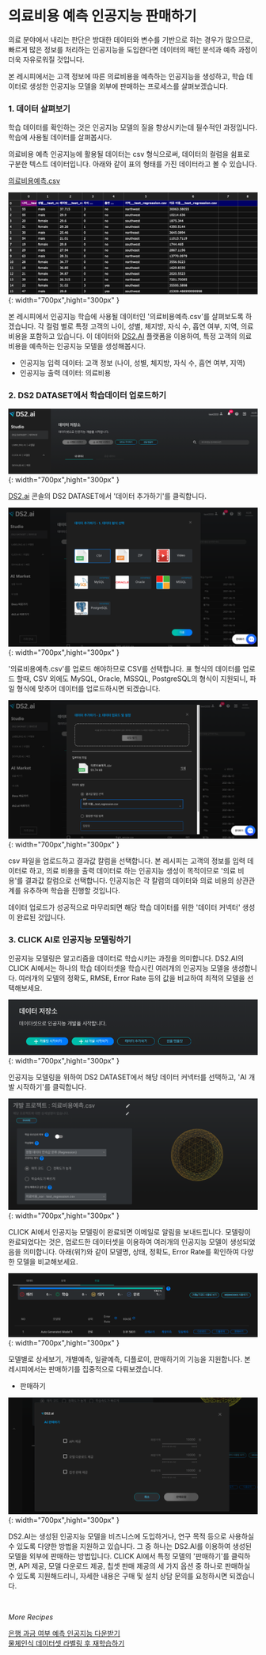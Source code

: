 # **의료비용 예측 인공지능 판매하기**

의료 분야에서 내리는 판단은 방대한 데이터와 변수를 기반으로 하는 경우가 많으므로, 빠르게 많은 정보를 처리하는 인공지능을 도입한다면 데이터의 패턴 분석과 예측 과정이 더욱 자유로워질 것입니다.

본 레시피에서는 고객 정보에 따른 의료비용을 예측하는 인공지능을 생성하고, 학습 데이터로 생성한 인공지능 모델을 외부에 판매하는 프로세스를 살펴보겠습니다.

### 1. 데이터 살펴보기

학습 데이터를 확인하는 것은 인공지능 모델의 질을 향상시키는데 필수적인 과정입니다. 학습에 사용될 데이터를 살펴봅시다.

의료비용 예측 인공지능에 활용될 데이터는 csv 형식으로써, 데이터의 컬럼을 쉼표로 구분한 텍스트 데이터입니다. 아래와 같이 표의 형태를 가진 데이터라고 볼 수 있습니다.

[의료비용예측.csv](./dataset/의료비용예측.csv)

![이미지이름](./image/recipes/recipes1-1.png){: width="700px",hight="300px" }  

본 레시피에서 인공지능 학습에 사용될 데이터인 '의료비용예측.csv'를 살펴보도록 하겠습니다. 각 컬럼 별로 특정 고객의 나이, 성별, 체지방, 자식 수, 흡연 여부, 지역, 의료비용을 포함하고 있습니다. 이 데이터와 [DS2.AI](http://ds2.AI) 플랫폼을 이용하여, 특정 고객의 의료비용을 예측하는 인공지능 모델을 생성해봅시다.

- 인공지능 입력 데이터: 고객 정보 (나이, 성별, 체지방, 자식 수, 흡연 여부, 지역)
- 인공지능 출력 데이터: 의료비용

### 2. DS2 DATASET에서 학습데이터 업로드하기

![이미지이름](./image/recipes/recipes1-2.png){: width="700px",hight="300px" }  

[DS2.ai](http://ds2.ai) 콘솔의 DS2 DATASET에서 '데이터 추가하기'를 클릭합니다.

![이미지이름](./image/recipes/recipes1-3.png){: width="700px",hight="300px" }  

'의료비용예측.csv'를 업로드 해야하므로 CSV를 선택합니다. 표 형식의 데이터를 업로드 할때, CSV 외에도 MySQL, Oracle, MSSQL, PostgreSQL의 형식이 지원되니, 파일 형식에 맞추어 데이터를 업로드하시면 되겠습니다.

![이미지이름](./image/recipes/recipes1-4.png){: width="700px",hight="300px" }  

csv 파일을 업로드하고 결과값 칼럼을 선택합니다. 본 레시피는 고객의 정보를 입력 데이터로 하고, 의료 비용을 출력 데이터로 하는 인공지능 생성이 목적이므로 '의료 비용'를 결과값 칼럼으로 선택합니다. 인공지능은 각 칼럼의 데이터와 의료 비용의 상관관계를 유추하며 학습을 진행할 것입니다.

데이터 업로드가 성공적으로 마무리되면 해당 학습 데이터를 위한 '데이터 커넥터' 생성이 완료된 것입니다.

### 3. CLICK AI로 인공지능 모델링하기

인공지능 모델링은 알고리즘을 데이터로 학습시키는 과정을 의미합니다. DS2.AI의 CLICK AI에서는 하나의 학습 데이터셋을 학습시킨 여러개의 인공지능 모델을 생성합니다. 여러개의 모델의 정확도, RMSE, Error Rate 등의 값을 비교하여 최적의 모델을 선택해보세요.

![이미지이름](./image/recipes/recipes1-5.png){: width="700px",hight="300px" }  

인공지능 모델링을 위하여 DS2 DATASET에서 해당 데이터 커넥터를 선택하고, 'AI 개발 시작하기'를 클릭합니다.

![이미지이름](./image/recipes/recipes1-6.png){: width="700px",hight="300px" }  

CLICK AI에서 인공지능 모델링이 완료되면 이메일로 알림을 보내드립니다. 모델링이 완료되었다는 것은, 업로드한 데이터셋을 이용하여 여러개의 인공지능 모델이 생성되었음을 의미합니다. 아래(위?)와 같이 모델명, 상태, 정확도, Error Rate를 확인하여 다양한 모델을 비교해보세요.

![이미지이름](./image/recipes/recipes1-7.png){: width="700px",hight="300px" }  

모델별로 상세보기, 개별예측, 일괄예측, 디플로이, 판매하기의 기능을 지원합니다. 본 레시피에서는 판매하기를 집중적으로 다뤄보겠습니다.

- 판매하기

![이미지이름](./image/recipes/recipes1-8.png){: width="700px",hight="300px" }  

DS2.AI는 생성된 인공지능 모델을 비즈니스에 도입하거나, 연구 목적 등으로 사용하실 수 있도록 다양한 방법을 지원하고 있습니다. 그 중 하나는 DS2.AI를 이용하여 생성된 모델을 외부에 판매하는 방법입니다. CLICK AI에서 특정 모델의 '판매하기'를 클릭하면, API 제공, 모델 다운로드 제공, 칩셋 판매 제공의 세 가지 옵션 중 하나로 판매하실 수 있도록 지원해드리니, 자세한 내용은 구매 및 설치 상담 문의를 요청하시면 되겠습니다.

<br>

*More Recipes*

[은행 과금 여부 예측 인공지능 다운받기](recipes_01_bank_marketing.md)   
[물체인식 데이터셋 라벨링 후 재학습하기](recipes_03_od.md)  

<br>
<br>